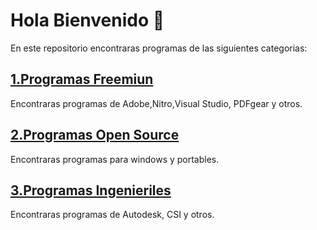 # Hola Bienvenido 🙌

En este repositorio encontraras programas de las siguientes categorias:
## [1.Programas Freemiun](https://github.com/richardcueto/apps/releases/tag/1.Programas_Freemiun)

Encontraras programas de Adobe,Nitro,Visual Studio, PDFgear y otros.

## [2.Programas Open Source](https://github.com/richardcueto/apps/releases/tag/2.Programas_Open_Source)

Encontraras programas para windows y portables.

## [3.Programas Ingenieriles](https://github.com/richardcueto/apps/releases/tag/3.Programas_Ingenieriles)

Encontraras programas de Autodesk, CSI y otros.

